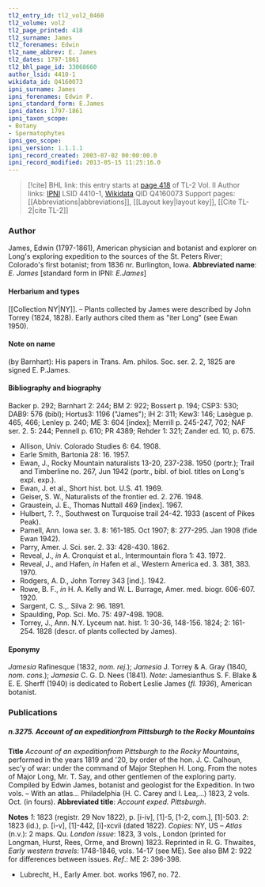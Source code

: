 ```yaml
---
tl2_entry_id: tl2_vol2_0460
tl2_volume: vol2
tl2_page_printed: 418
tl2_surname: James
tl2_forenames: Edwin
tl2_name_abbrev: E. James
tl2_dates: 1797-1861
tl2_bhl_page_id: 33068660
author_lsid: 4410-1
wikidata_id: Q4160073
ipni_surname: James
ipni_forenames: Edwin P.
ipni_standard_form: E.James
ipni_dates: 1797-1861
ipni_taxon_scope: 
- Botany
- Spermatophytes
ipni_geo_scope: 
ipni_version: 1.1.1.1
ipni_record_created: 2003-07-02 00:00:00.0
ipni_record_modified: 2013-05-15 11:25:16.0
---
```


> [!cite] BHL link: this entry starts at [page 418](https://www.biodiversitylibrary.org/page/33068660) of TL-2 Vol. II
> Author links: [IPNI](https://www.ipni.org/a/4410-1) LSID 4410-1, [Wikidata](https://www.wikidata.org/wiki/Q4160073) QID Q4160073
> Support pages: [[Abbreviations|abbreviations]], [[Layout key|layout key]], [[Cite TL-2|cite TL-2]]

### Author

James, Edwin (1797-1861), American physician and botanist and explorer on Long's exploring expedition to the sources of the St. Peters River; Colorado's first botanist; from 1836 nr. Burlington, Iowa. 
**Abbreviated name**: *E. James* \[standard form in IPNI: *E.James*\]

#### Herbarium and types

[[Collection NY|NY]]. – Plants collected by James were described by John Torrey (1824, 1828). Early authors cited them as "iter Long" (see Ewan 1950).

#### Note on name

(by Barnhart): His papers in Trans. Am. philos. Soc. ser. 2. 2, 1825 are signed E. P.James.

#### Bibliography and biography

Backer p. 292; Barnhart 2: 244; BM 2: 922; Bossert p. 194; CSP3: 530; DAB9: 576 (bibl); Hortus3: 1196 ("James"); IH 2: 311; Kew3: 146; Lasègue p. 465, 466; Lenley p. 240; ME 3: 604 \[index\]; Merrill p. 245-247, 702; NAF ser. 2. 5: 244; Pennell p. 610; PR 4389; Rehder 1: 321; Zander ed. 10, p. 675.
- Allison, Univ. Colorado Studies 6: 64. 1908.
- Earle Smith, Bartonia 28: 16. 1957.
- Ewan, J., Rocky Mountain naturalists 13-20, 237-238. 1950 (portr.); Trail and Timberline no. 267, Jun 1942 (portr., bibl. of biol. titles on Long's expl. exp.).
- Ewan, J. et al., Short hist. bot. U.S. 41. 1969.
- Geiser, S. W., Naturalists of the frontier ed. 2. 276. 1948.
- Graustein, J. E., Thomas Nuttall 469 \[index\]. 1967.
- Hulbert, ?. ?., Southwest on Turquoise trail 24-42. 1933 (ascent of Pikes Peak).
- Pamell, Ann. Iowa ser. 3. 8: 161-185. Oct 1907; 8: 277-295. Jan 1908 (fide Ewan 1942).
- Parry, Amer. J. Sci. ser. 2. 33: 428-430. 1862.
- Reveal, J., *in* A. Cronquist et al., Intermountain flora 1: 43. 1972.
- Reveal, J., and Hafen, *in* Hafen et al., Western America ed. 3. 381, 383. 1970.
- Rodgers, A. D., John Torrey 343 \[ind.\]. 1942.
- Rowe, B. F., *in* H. A. Kelly and W. L. Burrage, Amer. med. biogr. 606-607. 1920.
- Sargent, C. S.,. Silva 2: 96. 1891.
- Spaulding, Pop. Sci. Mo. 75: 497-498. 1908.
- Torrey, J., Ann. N.Y. Lyceum nat. hist. 1: 30-36, 148-156. 1824; 2: 161-254. 1828 (descr. of plants collected by James).

#### Eponymy

*Jamesia* Rafinesque (1832, *nom. rej.*); *Jamesia* J. Torrey & A. Gray (1840, *nom. cons.*); *Jamesia* C. G. D. Nees (1841). *Note*: Jamesianthus S. F. Blake & E. E. Sherff (1940) is dedicated to Robert Leslie James (*fl. 1936*), American botanist.

### Publications

##### n.3275. Account of an expeditionfrom Pittsburgh to the Rocky Mountains

**Title**
*Account of an expeditionfrom Pittsburgh to the Rocky Mountains*, performed in the years 1819 and '20, by order of the hon. J. C. Calhoun, sec'y of war: under the command of Major Stephen H. Long. From the notes of Major Long, Mr. T. Say, and other gentlemen of the exploring party. Compiled by Edwin James, botanist and geologist for the Expedition. In two vols. – With an atlas... Philadelphia (H. C. Carey and I. Lea,...) 1823, 2 vols. Oct. (in fours).
**Abbreviated title**: *Account exped. Pittsburgh*.

**Notes**
*1*: 1823 (registr. 29 Nov 1822), p. \[i-iv\], \[1\]-5, \[1-2, com.\], \[1\]-503.
*2*: 1823 (id.), p. \[i-v\], \[1\]-442, \[i\]-xcvii (dated 1822).
*Copies*: NY, US – *Atlas* (n.v.): 2 maps. Qu.
*London issue*: 1823, 3 vols., London (printed for Longman, Hurst, Rees, Orme, and Brown) 1823. Reprinted in R. G. Thwaites, *Early western travels*: 1748-1846, vols. 14-17 (see ME).
See also BM 2: 922 for differences between issues.
*Ref*.: ME 2: 396-398.
- Lubrecht, H., Early Amer. bot. works 1967, no. 72.

